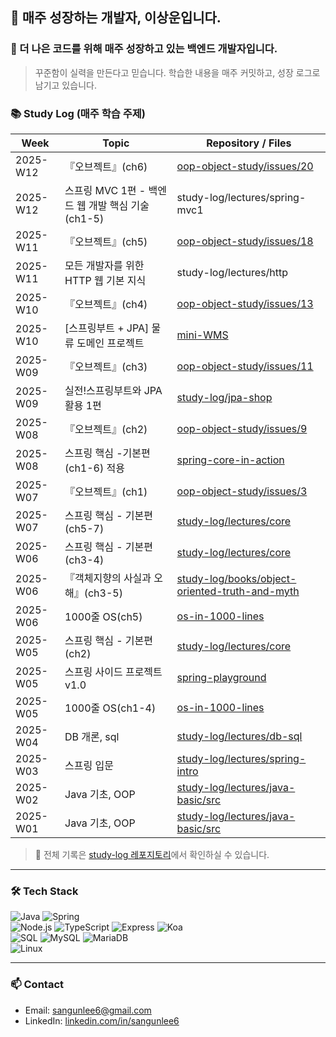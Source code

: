 ## 👋 매주 성장하는 개발자, 이상운입니다.

### 🚀 더 나은 코드를 위해 매주 성장하고 있는 백엔드 개발자입니다.

> 꾸준함이 실력을 만든다고 믿습니다. 학습한 내용을 매주 커밋하고, 성장 로그로 남기고 있습니다.

### 📚 Study Log (매주 학습 주제)

| Week | Topic | Repository / Files |
|------|---------------------------|------------------------------|
| 2025-W12 | 『오브젝트』(ch6) | [oop-object-study/issues/20](https://github.com/awesome-study-crew/oop-object-study/issues/20) |
| 2025-W12 | 스프링 MVC 1편 - 백엔드 웹 개발 핵심 기술(ch1-5) | study-log/lectures/spring-mvc1 |
| 2025-W11 | 『오브젝트』(ch5) | [oop-object-study/issues/18](https://github.com/awesome-study-crew/oop-object-study/issues/18) |
| 2025-W11 | 모든 개발자를 위한 HTTP 웹 기본 지식 | study-log/lectures/http |
| 2025-W10 | 『오브젝트』(ch4) | [oop-object-study/issues/13](https://github.com/awesome-study-crew/oop-object-study/issues/13) |
| 2025-W10 | [스프링부트 + JPA] 물류 도메인 프로젝트 | [mini-WMS](https://github.com/Sangun-Lee-6/mini-WMS) |
| 2025-W09 | 『오브젝트』(ch3) | [oop-object-study/issues/11](https://github.com/awesome-study-crew/oop-object-study/issues/11) |
| 2025-W09 | 실전!스프링부트와 JPA 활용 1편 | [study-log/jpa-shop](https://github.com/Sangun-Lee-6/jpa-shop) |
| 2025-W08 | 『오브젝트』(ch2) | [oop-object-study/issues/9](https://github.com/awesome-study-crew/oop-object-study/issues/9) |
| 2025-W08 | 스프링 핵심 -기본편(ch1-6) 적용 | [spring-core-in-action](https://github.com/Sangun-Lee-6/spring-core-in-action) |
| 2025-W07 | 『오브젝트』(ch1) | [oop-object-study/issues/3](https://github.com/awesome-study-crew/oop-object-study/issues/3) |
| 2025-W07 | 스프링 핵심 - 기본편(ch5-7) | [study-log/lectures/core](https://github.com/Sangun-Lee-6/study-log/tree/main/lectures/core) |
| 2025-W06 | 스프링 핵심 - 기본편(ch3-4) | [study-log/lectures/core](https://github.com/Sangun-Lee-6/study-log/tree/main/lectures/core) |
| 2025-W06 | 『객체지향의 사실과 오해』(ch3-5) | [study-log/books/object-oriented-truth-and-myth](https://github.com/Sangun-Lee-6/study-log/tree/main/books/object-oriented-truth-and-myth) |
| 2025-W06 | 1000줄 OS(ch5) | [os-in-1000-lines](https://github.com/Sangun-Lee-6/os-in-1000-lines) |
| 2025-W05 | 스프링 핵심 - 기본편(ch2) | [study-log/lectures/core](https://github.com/Sangun-Lee-6/study-log/tree/main/lectures/core) |
| 2025-W05 | 스프링 사이드 프로젝트 v1.0 | [spring-playground](https://github.com/Sangun-Lee-6/spring-playground) |
| 2025-W05 | 1000줄 OS(ch1-4) | [os-in-1000-lines](https://github.com/Sangun-Lee-6/os-in-1000-lines) |
| 2025-W04 | DB 개론, sql | [study-log/lectures/db-sql](https://github.com/Sangun-Lee-6/study-log/tree/main/lectures/db-sql) |
| 2025-W03 | 스프링 입문 | [study-log/lectures/spring-intro](https://github.com/Sangun-Lee-6/study-log/tree/main/lectures/spring-intro) |
| 2025-W02 | Java 기초, OOP | [study-log/lectures/java-basic/src](https://github.com/Sangun-Lee-6/study-log/tree/main/lectures/java-basic/src) |
| 2025-W01 | Java 기초, OOP | [study-log/lectures/java-basic/src](https://github.com/Sangun-Lee-6/study-log/tree/main/lectures/java-basic/src) |

> 📌 전체 기록은 [study-log 레포지토리](https://github.com/Sangun-Lee-6/study-log)에서 확인하실 수 있습니다.

---

### 🛠️ Tech Stack
![Java](https://img.shields.io/badge/Java-007396?style=flat-square&logo=java&logoColor=white)
![Spring](https://img.shields.io/badge/Spring-6DB33F?style=flat-square&logo=spring&logoColor=white)
<br>
![Node.js](https://img.shields.io/badge/Node.js-339933?style=flat-square&logo=node.js&logoColor=white)
![TypeScript](https://img.shields.io/badge/TypeScript-3178C6?style=flat-square&logo=typescript&logoColor=white)
![Express](https://img.shields.io/badge/Express-000000?style=flat-square&logo=express&logoColor=white)
![Koa](https://img.shields.io/badge/Koa-33333D?style=flat-square&logo=koa&logoColor=white)
<br>
![SQL](https://img.shields.io/badge/SQL-4479A1?style=flat-square&logo=sqlite&logoColor=white)
![MySQL](https://img.shields.io/badge/MySQL-4479A1?style=flat-square&logo=mysql&logoColor=white)
![MariaDB](https://img.shields.io/badge/MariaDB-003545?style=flat-square&logo=mariadb&logoColor=white)
<br>
![Linux](https://img.shields.io/badge/Linux-FCC624?style=flat-square&logo=linux&logoColor=black)
<br>


---

### 📫 Contact
- Email: [sangunlee6@gmail.com](mailto:sangunlee6@gmail.com)
- LinkedIn: [linkedin.com/in/sangunlee6](https://www.linkedin.com/in/sangunlee6/)
